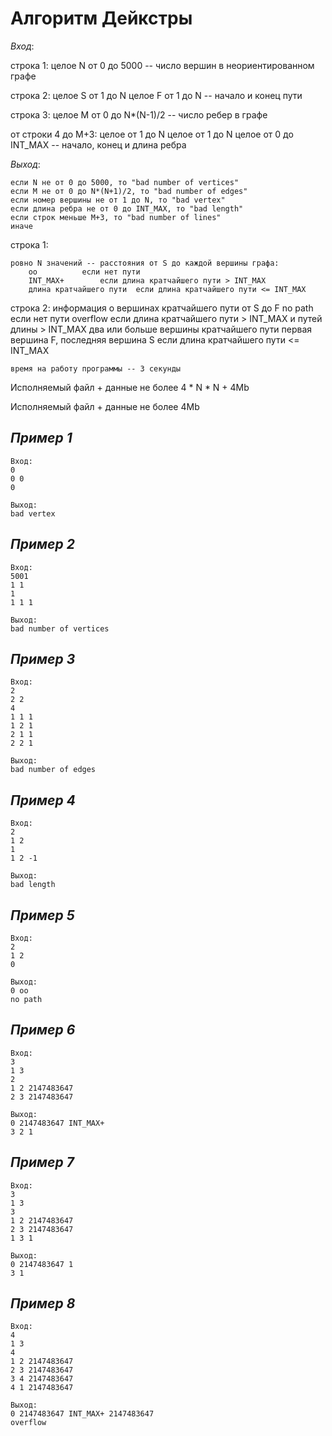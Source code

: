 # **Алгоритм Дейкстры**

*Вход*:

строка 1:
	целое N от 0 до 5000 -- число вершин в неориентированном графе

строка 2:
	целое S от 1 до N целое F от 1 до N -- начало и конец пути

строка 3:
	целое M от 0 до N*(N-1)/2 -- число ребер в графе

от строки 4 до M+3:
	целое от 1 до N целое от 1 до N целое от 0 до INT_MAX -- начало, конец и длина ребра

*Выход*:

	если N не от 0 до 5000, то "bad number of vertices"
	если M не от 0 до N*(N+1)/2, то "bad number of edges"
	если номер вершины не от 1 до N, то "bad vertex"
	если длина ребра не от 0 до INT_MAX, то "bad length"
	если строк меньше M+3, то "bad number of lines"
	иначе

строка 1:

	ровно N значений -- расстояния от S до каждой вершины графа:
		oo			если нет пути
		INT_MAX+		если длина кратчайшего пути > INT_MAX
		длина кратчайшего пути	если длина кратчайшего пути <= INT_MAX

строка 2:
	информация о вершинах кратчайшего пути от S до F
		no path		если нет пути
		overflow	если длина кратчайшего пути > INT_MAX и путей длины > INT_MAX два или больше
		вершины кратчайшего пути первая вершина F, последняя вершина S если длина кратчайшего пути <= INT_MAX

	время на работу программы -- 3 секунды

Исполняемый файл + данные не более 4 * N * N + 4Mb


Исполняемый файл + данные не более 4Mb

## *Пример 1*

	Вход:
	0
	0 0
	0

	Выход:
	bad vertex

## *Пример 2*

	Вход:
	5001
	1 1
	1
	1 1 1

	Выход:
	bad number of vertices

## *Пример 3*

	Вход:
	2
	2 2
	4
	1 1 1
	1 2 1
	2 1 1
	2 2 1

	Выход:
	bad number of edges

## *Пример 4*

	Вход:
	2
	1 2
	1
	1 2 -1

	Выход:
	bad length

## *Пример 5*

	Вход:
	2
	1 2
	0

	Выход:
	0 oo
	no path

## *Пример 6*

	Вход:
	3
	1 3
	2
	1 2 2147483647
	2 3 2147483647

	Выход:
	0 2147483647 INT_MAX+
	3 2 1

## *Пример 7*

	Вход:
	3
	1 3
	3
	1 2 2147483647
	2 3 2147483647
	1 3 1

	Выход:
	0 2147483647 1
	3 1

## *Пример 8*

	Вход:
	4
	1 3
	4
	1 2 2147483647
	2 3 2147483647
	3 4 2147483647
	4 1 2147483647

	Выход:
	0 2147483647 INT_MAX+ 2147483647
	overflow
